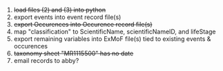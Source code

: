 1. ~~load files (2) and (3) into python~~
2. export events into event record file(s)
3. ~~export Occurences into Occurence record file(s)~~
3. map "classification" to ScientificName, scientificNameID, and lifeStage 
4. export remaining variables into ExMoF file(s) tied to existing events & occurences
5. ~~taxonomy sheet "MR1115500" has no date~~
6. email records to abby?
